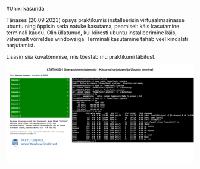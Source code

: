 #Unixi käsurida

Tänases (20.09.2023) opsys praktikumis installeerisin virtuaalmasinasse ubuntu ning õppisin seda natuke kasutama, peamiselt käis kasutamine terminali kaudu. Olin üllatunud, kui kiiresti ubuntu installeerimine käis, vähemalt võrreldes windowsiga. Terminali kasutamine tahab veel kindalsti harjutamist.

Lisasin siia kuvatõmmise, mis tõestab mu praktikumi läbitust.

![Praktikum2](Praktikum2.png)
